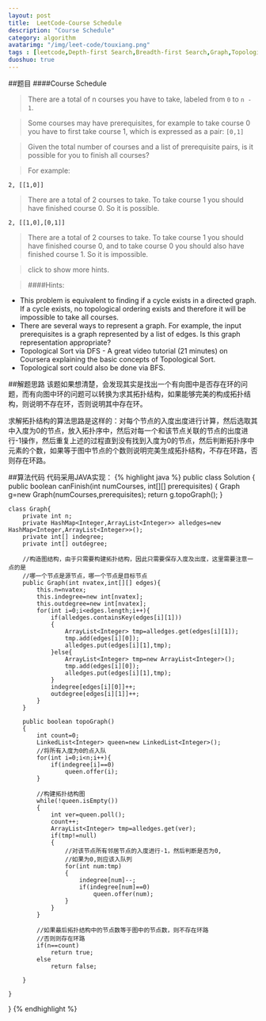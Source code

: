```yaml
---
layout: post
title:  LeetCode-Course Schedule
description: "Course Schedule"
category: algorithm
avatarimg: "/img/leet-code/touxiang.png"
tags : [leetcode,Depth-first Search,Breadth-first Search,Graph,Topological Sort]
duoshuo: true
---
```

##题目
####Course Schedule
>There are a total of n courses you have to take, labeled from `0` to `n - 1`.

>Some courses may have prerequisites, for example to take course 0 you have to first take course 1, which is expressed as a pair: `[0,1]`

>Given the total number of courses and a list of prerequisite pairs, is it possible for you to finish all courses?

>For example:
>
	2, [[1,0]]

>There are a total of 2 courses to take. To take course 1 you should have finished course 0. So it is possible.
>
	2, [[1,0],[0,1]]

>There are a total of 2 courses to take. To take course 1 you should have finished course 0, and to take course 0 you should also have finished course 1. So it is impossible.

>click to show more hints.

>####Hints:
>
* This problem is equivalent to finding if a cycle exists in a directed graph. If a cycle exists, no topological ordering exists and therefore it will be impossible to take all courses.
* There are several ways to represent a graph. For example, the input prerequisites is a graph represented by a list of edges. Is this graph representation appropriate?
* Topological Sort via DFS - A great video tutorial (21 minutes) on Coursera explaining the basic concepts of Topological Sort.
* Topological sort could also be done via BFS.

<!-- more -->
	
##解题思路
该题如果想清楚，会发现其实是找出一个有向图中是否存在环的问题，而有向图中环的问题可以转换为求其拓扑结构，如果能够完美的构成拓扑结构，则说明不存在环，否则说明其中存在环。

求解拓扑结构的算法思路是这样的：对每个节点的入度出度进行计算，然后选取其中入度为0的节点，放入拓扑序中，然后对每一个和该节点关联的节点的出度进行-1操作，然后重复上述的过程直到没有找到入度为0的节点，然后判断拓扑序中元素的个数，如果等于图中节点的个数则说明完美生成拓扑结构，不存在环路，否则存在环路。

##算法代码
代码采用JAVA实现：
{% highlight java %}
public class Solution {
    public boolean canFinish(int numCourses, int[][] prerequisites) {
        Graph g=new Graph(numCourses,prerequisites);
        return g.topoGraph();
    }

    class Graph{
    	private int n;
    	private HashMap<Integer,ArrayList<Integer>> alledges=new HashMap<Integer,ArrayList<Integer>>();
    	private int[] indegree;
    	private int[] outdegree; 

    	//构造图结构，由于只需要构建拓扑结构，因此只需要保存入度及出度，这里需要注意一点的是
    	//哪一个节点是源节点，哪一个节点是目标节点
    	public Graph(int nvatex,int[][] edges){
    		this.n=nvatex;
    		this.indegree=new int[nvatex];
    		this.outdegree=new int[nvatex];
    		for(int i=0;i<edges.length;i++){
				if(alledges.containsKey(edges[i][1]))
				{
					ArrayList<Integer> tmp=alledges.get(edges[i][1]);
					tmp.add(edges[i][0]);
					alledges.put(edges[i][1],tmp);
				}else{
					ArrayList<Integer> tmp=new ArrayList<Integer>();
					tmp.add(edges[i][0]);
					alledges.put(edges[i][1],tmp);
				}    					
				indegree[edges[i][0]]++;
				outdegree[edges[i][1]]++;
			}
    	}

    	public boolean topoGraph()
    	{
    		int count=0;
    		LinkedList<Integer> queen=new LinkedList<Integer>();
    		//将所有入度为0的点入队
			for(int i=0;i<n;i++){
				if(indegree[i]==0)
					queen.offer(i);
			}

			//构建拓扑结构图
			while(!queen.isEmpty())
			{
				int ver=queen.poll();
				count++;
				ArrayList<Integer> tmp=alledges.get(ver);
				if(tmp!=null)
				{
					//对该节点所有邻居节点的入度进行-1，然后判断是否为0,
					//如果为0,则应该入队列
					for(int num:tmp)
					{
						indegree[num]--;
						if(indegree[num]==0)
							queen.offer(num);
					}
				}
			}

			//如果最后拓扑结构中的节点数等于图中的节点数，则不存在环路
			//否则则存在环路
			if(n==count)
				return true;
			else
				return false;

    	}

    }
}
{% endhighlight %}










